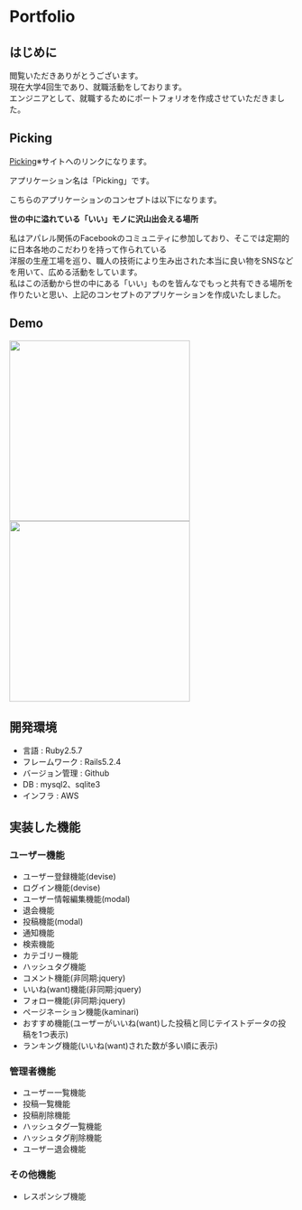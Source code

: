# Portfolio

## はじめに

閲覧いただきありがとうございます。<br>
現在大学4回生であり、就職活動をしております。<br>
エンジニアとして、就職するためにポートフォリオを作成させていただきました。<br>

## Picking

[Picking](http://3.18.87.131/)※サイトへのリンクになります。

アプリケーション名は「Picking」です。

こちらのアプリケーションのコンセプトは以下になります。<br>

**世の中に溢れている「いい」モノに沢山出会える場所**<br>

私はアパレル関係のFacebookのコミュニティに参加しており、そこでは定期的に日本各地のこだわりを持って作られている<br>
洋服の生産工場を巡り、職人の技術により生み出された本当に良い物をSNSなどを用いて、広める活動をしています。<br>私はこの活動から世の中にある「いい」ものを皆んなでもっと共有できる場所を作りたいと思い、上記のコンセプトのアプリケーションを作成いたしました。

## Demo

<img src="https://user-images.githubusercontent.com/57277844/74133399-d5a6bb00-4c2b-11ea-9364-480ba70c3d6f.png" width="320px">
<img src="https://user-images.githubusercontent.com/57277844/74133426-e5260400-4c2b-11ea-928d-41cacc32fb58.png" width="320px">

## 開発環境

- 言語 : Ruby2.5.7
- フレームワーク : Rails5.2.4
- バージョン管理 : Github
- DB : mysql2、sqlite3
- インフラ : AWS

## 実装した機能

### ユーザー機能

- ユーザー登録機能(devise)
- ログイン機能(devise)
- ユーザー情報編集機能(modal)
- 退会機能
- 投稿機能(modal)
- 通知機能
- 検索機能
- カテゴリー機能
- ハッシュタグ機能
- コメント機能(非同期:jquery)
- いいね(want)機能(非同期:jquery)
- フォロー機能(非同期:jquery)
- ページネーション機能(kaminari)
- おすすめ機能(ユーザーがいいね(want)した投稿と同じテイストデータの投稿を1つ表示)
- ランキング機能(いいね(want)された数が多い順に表示)

### 管理者機能

- ユーザー一覧機能
- 投稿一覧機能
- 投稿削除機能
- ハッシュタグ一覧機能
- ハッシュタグ削除機能
- ユーザー退会機能

### その他機能

- レスポンシブ機能

